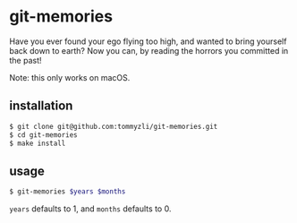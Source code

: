# git-memories

Have you ever found your ego flying too high, and wanted to bring yourself back down to earth? Now you can, by reading the horrors you committed in the past!

Note: this only works on macOS.

## installation
```bash
$ git clone git@github.com:tommyzli/git-memories.git
$ cd git-memories
$ make install
```

## usage
```bash
$ git-memories $years $months
```
`years` defaults to 1, and `months` defaults to 0.
